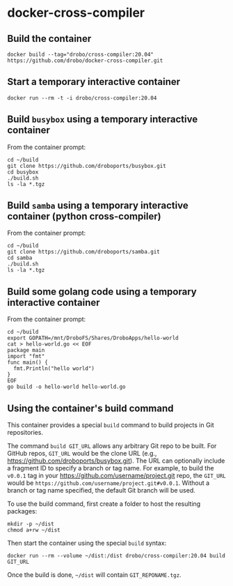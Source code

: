 # docker-cross-compiler

## Build the container

```
docker build --tag="drobo/cross-compiler:20.04" https://github.com/drobo/docker-cross-compiler.git
```

## Start a temporary interactive container

```
docker run --rm -t -i drobo/cross-compiler:20.04
```

## Build `busybox` using a temporary interactive container

From the container prompt:
```
cd ~/build
git clone https://github.com/droboports/busybox.git
cd busybox
./build.sh
ls -la *.tgz
```

## Build `samba` using a temporary interactive container (python cross-compiler)

From the container prompt:
```
cd ~/build
git clone https://github.com/droboports/samba.git
cd samba
./build.sh
ls -la *.tgz
```

## Build some golang code using a temporary interactive container

From the container prompt:
```
cd ~/build
export GOPATH=/mnt/DroboFS/Shares/DroboApps/hello-world
cat > hello-world.go << EOF
package main
import "fmt"
func main() {
  fmt.Println("hello world")
}
EOF
go build -o hello-world hello-world.go
```

## Using the container's build command

This container provides a special `build` command to build projects in Git repositories.

The command `build GIT_URL` allows any arbitrary Git repo to be built. 
For GitHub repos, `GIT_URL` would be the clone URL (e.g., https://github.com/droboports/busybox.git). 
The URL can optionally include a fragment ID to specify a branch or tag name. 
For example, to build the `v0.0.1` tag in your https://github.com/username/project.git repo, 
the `GIT_URL` would be `https://github.com/username/project.git#v0.0.1`. 
Without a branch or tag name specified, the default Git branch will be used.

To use the build command, first create a folder to host the resulting packages:
```
mkdir -p ~/dist
chmod a+rw ~/dist
```

Then start the container using the special `build` syntax:
```
docker run --rm --volume ~/dist:/dist drobo/cross-compiler:20.04 build GIT_URL
```

Once the build is done, `~/dist` will contain `GIT_REPONAME.tgz`.
